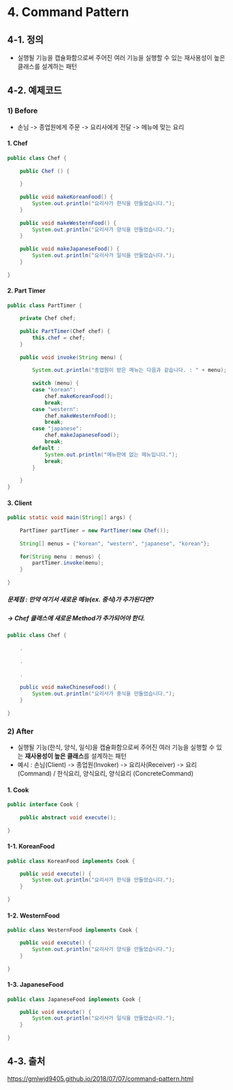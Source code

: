 # 4. Command Pattern

## 4-1. 정의
- 실행될 기능을 캡슐화함으로써 주어진 여러 기능을 실행할 수 있는 재사용성이 높은 클래스를 설계하는 패턴

## 4-2. 예제코드
### 1) Before
- 손님 -> 종업원에게 주문 -> 요리사에게 전달 -> 메뉴에 맞는 요리 
#### 1. Chef
```java
public class Chef {
		
	public Chef () {
		
	}
		
	public void makeKoreanFood() {
		System.out.println("요리사가 한식을 만들었습니다.");
	}
	
	public void makeWesternFood() {
		System.out.println("요리사가 양식을 만들었습니다.");
	}
	
	public void makeJapaneseFood() {
		System.out.println("요리사가 일식을 만들었습니다.");
	}
	
}
```

#### 2. Part Timer
```java
public class PartTimer {
		
	private Chef chef;
		
	public PartTimer(Chef chef) {
		this.chef = chef;
	}
		
	public void invoke(String menu) {
			
		System.out.println("종업원이 받은 메뉴는 다음과 같습니다. : " + menu);
			
		switch (menu) {
		case "korean":
			chef.makeKoreanFood();
			break;
		case "western":
			chef.makeWesternFood();
			break;
		case "japanese":
			chef.makeJapaneseFood();
			break;
		default :
			System.out.println("메뉴판에 없는 메뉴입니다.");
			break;
		}
		
	}		
}
```

#### 3. Client
```java
public static void main(String[] args) {
		
	PartTimer partTimer = new PartTimer(new Chef());
		
	String[] menus = {"korean", "western", "japanese", "korean"};
		
	for(String menu : menus) {
		partTimer.invoke(menu);
	}
		
}	
```

##### 문제점 : 만약 여기서 새로운 메뉴(ex. 중식)가 추가된다면?
##### ->    Chef 클래스에 새로운 Method가 추가되어야 한다.
```java
public class Chef {
		
	.
	
	.
	
	.
	
	public void makeChineseFood() {
		System.out.println("요리사가 중식을 만들었습니다.");
	}
	
}
```


### 2) After
- 실행될 기능(한식, 양식, 일식)을 캡슐화함으로써 주어진 여러 기능을 실행할 수 있는 **재사용성이 높은 클래스**를 설계하는 패턴
- 예시 : 손님(Client) -> 종업원(Invoker) -> 요리사(Receiver) -> 요리(Command) / 한식요리, 양식요리, 양식요리 (ConcreteCommand)

#### 1. Cook
```java
public interface Cook {
	
	public abstract void execute();
	
}
```

#### 1-1. KoreanFood 
```java
public class KoreanFood implements Cook {

	public void execute() {
		System.out.println("요리사가 한식을 만들었습니다.");
	}
	
}
```

#### 1-2. WesternFood 
```java
public class WesternFood implements Cook {

	public void execute() {
		System.out.println("요리사가 양식을 만들었습니다.");
	}
	
}
```

#### 1-3. JapaneseFood 
```java
public class JapaneseFood implements Cook {

	public void execute() {
		System.out.println("요리사가 일식을 만들었습니다.");
	}
	
}
```

## 4-3. 출처
https://gmlwjd9405.github.io/2018/07/07/command-pattern.html
